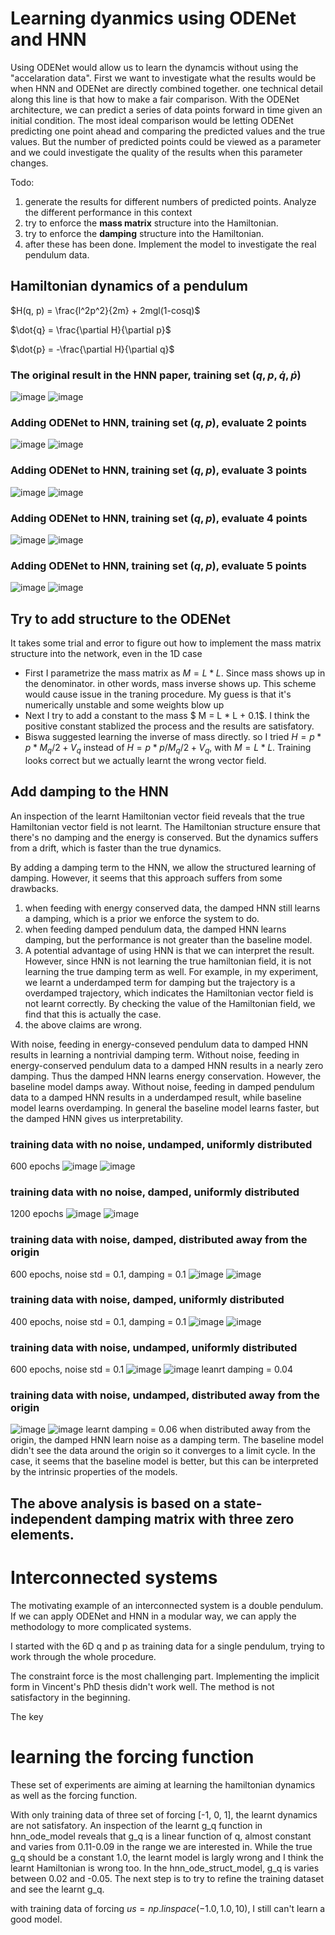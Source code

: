 # Learning dyanmics using ODENet and HNN

Using ODENet would allow us to learn the dynamcis without using the "accelaration data". First we want to investigate what the results would be when HNN and ODENet are directly combined together. one technical detail along this line is that how to make a fair comparison. With the ODENet architecture, we can predict a series of data points forward in time given an initial condition. The most ideal comparison would be letting ODENet predicting one point ahead and comparing the predicted values and the true values. But the number of predicted points could be viewed as a parameter and we could investigate the quality of the results when this parameter changes. 

Todo: 
1. generate the results for different numbers of predicted points. Analyze the different performance in this context
2. try to enforce the **mass matrix** structure into the Hamiltonian.
3. try to enforce the **damping** structure into the Hamiltonian.
4. after these has been done. Implement the model to investigate the real pendulum data. 

## Hamiltonian dynamics of a pendulum 
$H(q, p) = \frac{l^2p^2}{2m} + 2mgl(1-cosq)$

$\dot{q} = \frac{\partial H}{\partial p}$

$\dot{p} = -\frac{\partial H}{\partial q}$

### The original result in the HNN paper, training set $(q, p, \dot{q}, \dot{p})$

![image](figures/pend.png)
![image](figures/pend-integration.png)

### Adding ODENet to HNN, training set $(q,p)$, evaluate 2 points

![image](figures/pend-p2.png)
![image](figures/pend-p2-integration.png)

### Adding ODENet to HNN, training set $(q,p)$, evaluate 3 points

![image](figures/pend-p3.png)
![image](figures/pend-p3-integration.png)

### Adding ODENet to HNN, training set $(q,p)$, evaluate 4 points

![image](figures/pend-p4.png)
![image](figures/pend-p4-integration.png)

### Adding ODENet to HNN, training set $(q,p)$, evaluate 5 points

![image](figures/pend-p5.png)
![image](figures/pend-p5-integration.png)

## Try to add structure to the ODENet

It takes some trial and error to figure out how to implement the mass matrix structure into the network, even in the 1D case
- First I parametrize the mass matrix as $M = L * L$. Since mass shows up in the denominator. in other words, mass inverse shows up. This scheme would cause issue in the traning procedure. My guess is that it's numerically unstable and some weights blow up
- Next I try to add a constant to the mass $ M = L * L + 0.1$. I think the positive constant stablized the process and the results are satisfatory.
- Biswa suggested learning the inverse of mass directly. so I tried $H = p * p * M_q /2 + V_q$ instead of $H = p * p / M_q /2 + V_q$, with $M = L * L$. Training looks correct but we actually learnt the wrong vector field.

## Add damping to the HNN
An inspection of the learnt Hamiltonian vector fieid reveals that the true Hamiltonian vector field is not learnt. The Hamiltonian structure ensure that there's no damping and the energy is conserved. But the dynamics suffers from a drift, which is faster than the true dynamics. 

By adding a damping term to the HNN, we allow the structured learning of damping. However, it seems that this approach suffers from some drawbacks. 
1. when feeding with energy conserved data, the damped HNN still learns a damping, which is a prior we enforce the system to do.
2. when feeding damped pendulum data, the damped HNN learns damping, but the performance is not greater than the baseline model. 
3. A potential advantage of using HNN is that we can interpret the result. However, since HNN is not learning the true hamiltonian field, it is not learning the true damping term as well. For example, in my experiment, we learnt a underdamped term for damping but the trajectory is a overdamped trajectory, which indicates the Hamiltonian vector field is not learnt correctly. By checking the value of the Hamiltonian field, we find that this is actually the case. 
4. the above claims are wrong.

With noise, feeding in energy-conseved pendulum data to damped HNN results in learning a nontrivial damping term. 
Without noise, feeding in energy-conserved pendulum data to a damped HNN results in a nearly zero damping. Thus the damped HNN learns energy conservation. However, the baseline model damps away. 
Without noise, feeding in damped pendulum data to a damped HNN results in a underdamped result, while baseline model learns overdamping. In general the baseline model learns faster, but the damped HNN gives us interpretability. 

### **training data with no noise, undamped, uniformly distributed**
600 epochs
![image](figures/pend-damp-p4-undamp-data.png)
![image](figures/pend-damp-p4-integration-undamp-data.png)

### **training data with no noise, damped, uniformly distributed**
1200 epochs
![image](figures/pend-damp-p4-damp-data.png)
![image](figures/pend-damp-p4-integration-damp-data.png)

### **training data with noise, damped, distributed away from the origin**
600 epochs, noise std = 0.1, damping = 0.1
![image](figures/pend-damp-p4-noisy.png)
![image](figures/pend-damp-p4-integration-noisy.png)

### **training data with noise, damped, uniformly distributed**
400 epochs, noise std = 0.1, damping = 0.1
![image](figures/pend-damp-p4-noisy-uni.png)
![image](figures/pend-damp-p4-integration-noisy-uni.png)

### **training data with noise, undamped, uniformly distributed**
600 epochs, noise std = 0.1
![image](figures/pend-damp-p4-noisy-undamp-uni.png)
![image](figures/pend-damp-p4-integration-noisy-undamp-uni.png)
leanrt damping = 0.04
### **training data with noise, undamped, distributed away from the origin**
![image](figures/pend-damp-p4-noisy-undamp.png)
![image](figures/pend-damp-p4-integration-noisy-undamp.png)
learnt damping = 0.06
when distributed away from the origin, the damped HNN learn noise as a damping term. The baseline model didn't see the data around the origin so it converges to a limit cycle. In the case, it seems that the baseline model is better, but this can be interpreted by the intrinsic properties of the models.


The above analysis is based on a state-independent damping matrix with three zero elements.
---

# Interconnected systems
The motivating example of an interconnected system is a double pendulum. If we can apply ODENet and HNN in a modular way, we can apply the methodology to more complicated systems. 

I started with the 6D q and p as training data for a single pendulum, trying to work through the whole procedure.

The constraint force is the most challenging part. Implementing the implicit form in Vincent's PhD thesis didn't work well. The method is not satisfactory in the beginning.

The key 


# learning the forcing function
These set of experiments are aiming at learning the hamiltonian dynamics as well as the forcing function. 

With only training data of three set of forcing [-1, 0, 1], the learnt dynamics are not satisfatory. An inspection of the learnt g_q function in hnn_ode_model reveals that g_q is a linear function of q, almost constant and varies from 0.11-0.09 in the range we are interested in. While the true g_q should be a constant 1.0, the learnt model is largly wrong and I think the learnt Hamiltonian is wrong too. In the hnn_ode_struct_model, g_q is varies between 0.02 and -0.05. The next step is to try to refine the training dataset and see the learnt g_q. 

with training data of forcing $us=np.linspace(-1.0, 1.0, 10)$, I still can't learn a good model.